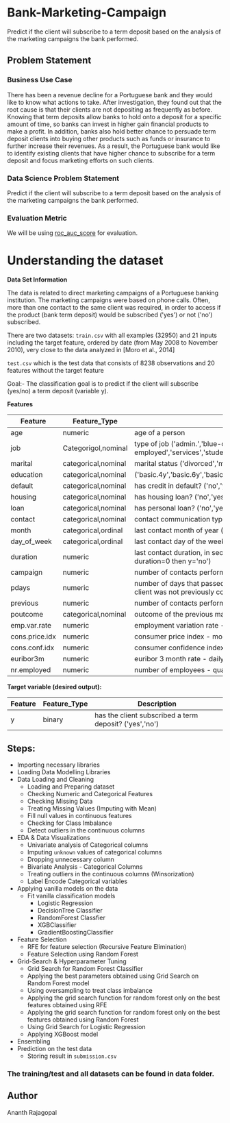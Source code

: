 # Bank-Marketing-Campaign
Predict if the client will subscribe to a term deposit based on the analysis of the marketing campaigns the bank performed.

## Problem Statement
### Business Use Case

There has been a revenue decline for a Portuguese bank and they would like to know what actions to take. After investigation, they found out that the root cause is that their clients are not depositing as frequently as before. Knowing that term deposits allow banks to hold onto a deposit for a specific amount of time, so banks can invest in higher gain financial products to make a profit. In addition, banks also hold better chance to persuade term deposit clients into buying other products such as funds or insurance to further increase their revenues. As a result, the Portuguese bank would like to identify existing clients that have higher chance to subscribe for a term deposit and focus marketing efforts on such clients.

### Data Science Problem Statement

Predict if the client will subscribe to a term deposit based on the analysis of the marketing campaigns the bank performed.

### Evaluation Metric
We will be using [roc_auc_score](https://scikit-learn.org/stable/modules/generated/sklearn.metrics.roc_auc_score.html) for evaluation. 

# Understanding the dataset

**Data Set Information**

The data is related to direct marketing campaigns of a Portuguese banking institution. The marketing campaigns were based on phone calls. Often, more than one contact to the same client was required, in order to access if the product (bank term deposit) would be subscribed ('yes') or not ('no') subscribed.

There are two datasets:
`train.csv` with all examples (32950) and 21 inputs including the target feature, ordered by date (from May 2008 to November 2010), very close to the data analyzed in [Moro et al., 2014]

`test.csv` which is the test data that consists  of 8238 observations and 20 features without the target feature

Goal:- The classification goal is to predict if the client will subscribe (yes/no) a term deposit (variable y).

**Features**


|Feature|Feature_Type|Description|
|-----|-----|-----|
|age|numeric|age of a person|  
|job |Categorigol,nominal|type of job ('admin.','blue-collar','entrepreneur','housemaid','management','retired','self-employed','services','student','technician','unemployed','unknown')|  
|marital|categorical,nominal|marital status ('divorced','married','single','unknown'; note: 'divorced' means divorced or widowed)|  
|education|categorical,nominal| ('basic.4y','basic.6y','basic.9y','high.school','illiterate','professional.course','university.degree','unknown') | 
|default|categorical,nominal| has credit in default? ('no','yes','unknown')|  
|housing|categorical,nominal| has housing loan? ('no','yes','unknown')|  
|loan|categorical,nominal| has personal loan? ('no','yes','unknown')|  
|contact|categorical,nominal| contact communication type ('cellular','telephone')|  
|month|categorical,ordinal| last contact month of year ('jan', 'feb', 'mar', ..., 'nov', 'dec')| 
|day_of_week|categorical,ordinal| last contact day of the week ('mon','tue','wed','thu','fri')|  
|duration|numeric| last contact duration, in seconds . Important note: this attribute highly affects the output target (e.g., if duration=0 then y='no')|
|campaign|numeric|number of contacts performed during this campaign and for this client (includes last contact)|  
|pdays|numeric| number of days that passed by after the client was last contacted from a previous campaign (999 means client was not previously contacted)|  
|previous|numeric| number of contacts performed before this campaign and for this client|  
|poutcome|categorical,nominal| outcome of the previous marketing campaign ('failure','nonexistent','success')|  
|emp.var.rate|numeric|employment variation rate - quarterly indicator|  
|cons.price.idx|numeric| consumer price index - monthly indicator|  
|cons.conf.idx|numeric| consumer confidence index - monthly indicator|  
|euribor3m|numeric|euribor 3 month rate - daily indicator|
|nr.employed|numeric| number of employees - quarterly indicator|   

**Target variable (desired output):**  

|Feature|Feature_Type|Description|
|-----|-----|-----|
|y | binary| has the client subscribed a term deposit? ('yes','no')|


## Steps:
- Importing necessary libraries
- Loading Data Modelling Libraries
- Data Loading and Cleaning
  - Loading and Preparing dataset
  - Checking Numeric and Categorical Features
  - Checking Missing Data
  - Treating Missing Values (Imputing with Mean)
  - Fill null values in continuous features
  - Checking for Class Imbalance
  - Detect outliers in the continuous columns
- EDA & Data Visualizations
  - Univariate analysis of Categorical columns
  - Imputing `unknown` values of categorical columns 
  - Dropping unnecessary column
  - Bivariate Analysis - Categorical Columns
  - Treating outliers in the continuous columns (Winsorization)
  - Label Encode Categorical variables
- Applying vanilla models on the data
  - Fit vanilla classification models
    - Logistic Regression
    - DecisionTree Classifier
    - RandomForest Classfier
    - XGBClassifier
    - GradientBoostingClassifier
- Feature Selection 
  - RFE for feature selection (Recursive Feature Elimination)
  - Feature Selection using Random Forest
- Grid-Search & Hyperparameter Tuning 
  - Grid Search for Random Forest Classifier
  - Applying the best parameters obtained using Grid Search on Random Forest model
  - Using oversampling to treat class imbalance
  - Applying the grid search function for random forest only on the best features obtained using RFE
  - Applying the grid search function for random forest only on the best features obtained using Random Forest
  - Using Grid Search for Logistic Regression
  - Applying XGBoost model
- Ensembling
- Prediction on the test data
  - Storing result in `submission.csv`
  
### The training/test and all datasets can be found in data folder.

## Author
Ananth Rajagopal
